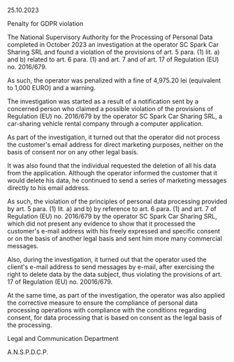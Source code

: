 25.10.2023

Penalty for GDPR violation

The National Supervisory Authority for the Processing of Personal Data completed in October 2023 an investigation at the operator SC Spark Car Sharing SRL and found a violation of the provisions of art. 5 para. (1) lit. a) and b) related to art. 6 para. (1) and art. 7 and of art. 17 of Regulation (EU) no. 2016/679.

As such, the operator was penalized with a fine of 4,975.20 lei (equivalent to 1,000 EURO) and a warning.

The investigation was started as a result of a notification sent by a concerned person who claimed a possible violation of the provisions of Regulation (EU) no. 2016/679 by the operator SC Spark Car Sharing SRL, a car-sharing vehicle rental company through a computer application.

As part of the investigation, it turned out that the operator did not process the customer's email address for direct marketing purposes, neither on the basis of consent nor on any other legal basis.

It was also found that the individual requested the deletion of all his data from the application. Although the operator informed the customer that it would delete his data, he continued to send a series of marketing messages directly to his email address.

As such, the violation of the principles of personal data processing provided by art. 5 para. (1) lit. a) and b) by reference to art. 6 para. (1) and art. 7 of Regulation (EU) no. 2016/679 by the operator SC Spark Car Sharing SRL, which did not present any evidence to show that it processed the customer's e-mail address with his freely expressed and specific consent or on the basis of another legal basis and sent him more many commercial messages.

Also, during the investigation, it turned out that the operator used the client's e-mail address to send messages by e-mail, after exercising the right to delete data by the data subject, thus violating the provisions of art. 17 of Regulation (EU) no. 20016/679.

At the same time, as part of the investigation, the operator was also applied the corrective measure to ensure the compliance of personal data processing operations with compliance with the conditions regarding consent, for data processing that is based on consent as the legal basis of the processing.

Legal and Communication Department

A.N.S.P.D.C.P.
